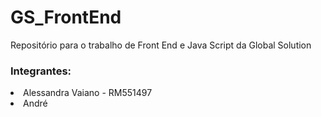 # GS_FrontEnd
Repositório para o trabalho de Front End e Java Script da Global Solution

### Integrantes:
<li>Alessandra Vaiano - RM551497</li>
<li>André </li>
